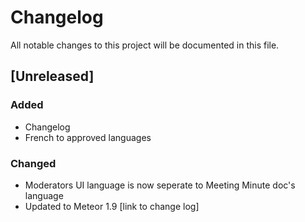 # Changelog
All notable changes to this project will be documented in this file.

## [Unreleased]
### Added
- Changelog
- French to approved languages

### Changed
- Moderators UI language is now seperate to Meeting Minute doc's language
- Updated to Meteor 1.9 [link to change log]



